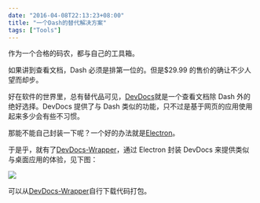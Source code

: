 ```yaml
---
date: "2016-04-08T22:13:23+08:00"
title: "一个Dash的替代解决方案"
tags: ["Tools"]
---
```


作为一个合格的码农，都与自己的工具箱。

如果讲到查看文档，Dash 必须是排第一位的。但是\$29.99 的售价的确让不少人望而却步。

好在软件的世界里，总有替代品可见，[DevDocs](http://devdocs.io)就是一个查看文档除 Dash 外的绝好选择。DevDocs 提供了与 Dash 类似的功能，只不过是基于网页的应用使用起来多少会有些不习惯。

那能不能自己封装一下呢？一个好的办法就是[Electron](http://electron.atom.io)。

于是乎，就有了[DevDocs-Wrapper](https://github.com/yutaodou/devdocs-wrapper)，通过 Electron 封装 DevDocs 来提供类似与桌面应用的体验，见下图：

![](https://ws1.sinaimg.cn/large/5ee78c28ly1g4soi5wov6j218l0xijz5.jpg)

可以从[DevDocs-Wrapper](https://github.com/yutaodou/devdocs-wrapper)自行下载代码打包。
